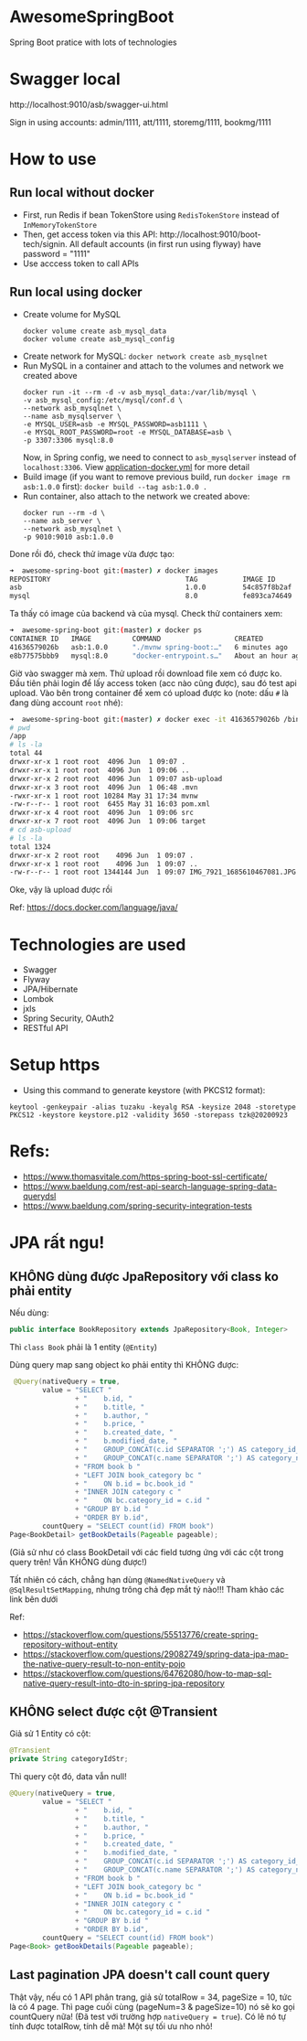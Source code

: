 # AwesomeSpringBoot

Spring Boot pratice with lots of technologies

# Swagger local

http://localhost:9010/asb/swagger-ui.html

Sign in using accounts: admin/1111, att/1111, storemg/1111, bookmg/1111

# How to use

## Run local without docker

- First, run Redis if bean TokenStore using `RedisTokenStore` instead of `InMemoryTokenStore`
- Then, get access token via this API: http://localhost:9010/boot-tech/signin. All default accounts (in first run using flyway) have password = "1111"
- Use acccess token to call APIs

## Run local using docker

- Create volume for MySQL
  ```
  docker volume create asb_mysql_data
  docker volume create asb_mysql_config
  ```
- Create network for MySQL: `docker network create asb_mysqlnet`
- Run MySQL in a container and attach to the volumes and network we created above
  ```
  docker run -it --rm -d -v asb_mysql_data:/var/lib/mysql \
  -v asb_mysql_config:/etc/mysql/conf.d \
  --network asb_mysqlnet \
  --name asb_mysqlserver \
  -e MYSQL_USER=asb -e MYSQL_PASSWORD=asb1111 \
  -e MYSQL_ROOT_PASSWORD=root -e MYSQL_DATABASE=asb \
  -p 3307:3306 mysql:8.0
  ```
  Now, in Spring config, we need to connect to `asb_mysqlserver` instead of `localhost:3306`. View [application-docker.yml](./src/main/resources/application-docker.yml) for more detail
- Build image (if you want to remove previous build, run `docker image rm asb:1.0.0` first): `docker build --tag asb:1.0.0 .`
- Run container, also attach to the network we created above:
  ```
  docker run --rm -d \
  --name asb_server \
  --network asb_mysqlnet \
  -p 9010:9010 asb:1.0.0
  ```

Done rồi đó, check thử image vừa được tạo:

```bash
➜  awesome-spring-boot git:(master) ✗ docker images
REPOSITORY                                 TAG           IMAGE ID       CREATED         SIZE
asb                                        1.0.0         54c857f8b2af   4 minutes ago   369MB
mysql                                      8.0           fe893ca74649   7 days ago      592MB
```

Ta thấy có image của backend và của mysql. Check thử containers xem:

```bash
➜  awesome-spring-boot git:(master) ✗ docker ps
CONTAINER ID   IMAGE          COMMAND                  CREATED             STATUS             PORTS                               NAMES
41636579026b   asb:1.0.0      "./mvnw spring-boot:…"   6 minutes ago       Up 6 minutes       0.0.0.0:9010->9010/tcp              asb_server
e8b77575bbb9   mysql:8.0      "docker-entrypoint.s…"   About an hour ago   Up About an hour   33060/tcp, 0.0.0.0:3307->3306/tcp   asb_mysqlserver
```

Giờ vào swagger mà xem. Thử upload rồi download file xem có được ko. Đầu tiên phải login để lấy access token (acc nào cũng được), sau đó test api upload. Vào bên trong container để xem có upload được ko (note: dấu `#` là đang dùng account `root` nhé):

```bash
➜  awesome-spring-boot git:(master) ✗ docker exec -it 41636579026b /bin/sh
# pwd
/app
# ls -la
total 44
drwxr-xr-x 1 root root  4096 Jun  1 09:07 .
drwxr-xr-x 1 root root  4096 Jun  1 09:06 ..
drwxr-xr-x 2 root root  4096 Jun  1 09:07 asb-upload
drwxr-xr-x 3 root root  4096 Jun  1 06:48 .mvn
-rwxr-xr-x 1 root root 10284 May 31 17:34 mvnw
-rw-r--r-- 1 root root  6455 May 31 16:03 pom.xml
drwxr-xr-x 4 root root  4096 Jun  1 09:06 src
drwxr-xr-x 7 root root  4096 Jun  1 09:06 target
# cd asb-upload
# ls -la
total 1324
drwxr-xr-x 2 root root    4096 Jun  1 09:07 .
drwxr-xr-x 1 root root    4096 Jun  1 09:07 ..
-rw-r--r-- 1 root root 1344144 Jun  1 09:07 IMG_7921_1685610467081.JPG
```

Oke, vậy là upload được rồi

Ref: https://docs.docker.com/language/java/

# Technologies are used

- Swagger
- Flyway
- JPA/Hibernate
- Lombok
- jxls
- Spring Security, OAuth2
- RESTful API

# Setup https

- Using this command to generate keystore (with PKCS12 format):

```
keytool -genkeypair -alias tuzaku -keyalg RSA -keysize 2048 -storetype PKCS12 -keystore keystore.p12 -validity 3650 -storepass tzk@20200923
```

# Refs:

- https://www.thomasvitale.com/https-spring-boot-ssl-certificate/
- https://www.baeldung.com/rest-api-search-language-spring-data-querydsl
- https://www.baeldung.com/spring-security-integration-tests

# JPA rất ngu!

## KHÔNG dùng được JpaRepository với class ko phải entity

Nếu dùng:

```java
public interface BookRepository extends JpaRepository<Book, Integer>
```

Thì `class Book` phải là 1 entity (`@Entity`)

Dùng query map sang object ko phải entity thì KHÔNG được:

```java
 @Query(nativeQuery = true,
        value = "SELECT "
                + "    b.id, "
                + "    b.title, "
                + "    b.author, "
                + "    b.price, "
                + "    b.created_date, "
                + "    b.modified_date, "
                + "    GROUP_CONCAT(c.id SEPARATOR ';') AS category_id_str, "
                + "    GROUP_CONCAT(c.name SEPARATOR ';') AS category_name_str "
                + "FROM book b "
                + "LEFT JOIN book_category bc "
                + "    ON b.id = bc.book_id "
                + "INNER JOIN category c "
                + "    ON bc.category_id = c.id "
                + "GROUP BY b.id "
                + "ORDER BY b.id",
        countQuery = "SELECT count(id) FROM book")
Page<BookDetail> getBookDetails(Pageable pageable);
```

(Giả sử như có class BookDetail với các field tương ứng với các cột trong query trên! Vẫn KHÔNG dùng được!)

Tất nhiên có cách, chẳng hạn dùng `@NamedNativeQuery` và `@SqlResultSetMapping`, nhưng trông chả đẹp mắt tý nào!!! Tham khảo các link bên dưới

Ref:

- https://stackoverflow.com/questions/55513776/create-spring-repository-without-entity
- https://stackoverflow.com/questions/29082749/spring-data-jpa-map-the-native-query-result-to-non-entity-pojo
- https://stackoverflow.com/questions/64762080/how-to-map-sql-native-query-result-into-dto-in-spring-jpa-repository

## KHÔNG select được cột @Transient

Giả sử 1 Entity có cột:

```java
@Transient
private String categoryIdStr;
```

Thì query cột đó, data vẫn null!

```java
@Query(nativeQuery = true,
        value = "SELECT "
                + "    b.id, "
                + "    b.title, "
                + "    b.author, "
                + "    b.price, "
                + "    b.created_date, "
                + "    b.modified_date, "
                + "    GROUP_CONCAT(c.id SEPARATOR ';') AS category_id_str, "	// NULL!
                + "    GROUP_CONCAT(c.name SEPARATOR ';') AS category_name_str "
                + "FROM book b "
                + "LEFT JOIN book_category bc "
                + "    ON b.id = bc.book_id "
                + "INNER JOIN category c "
                + "    ON bc.category_id = c.id "
                + "GROUP BY b.id "
                + "ORDER BY b.id",
        countQuery = "SELECT count(id) FROM book")
Page<Book> getBookDetails(Pageable pageable);
```

## Last pagination JPA doesn't call count query

Thật vậy, nếu có 1 API phân trang, giả sử totalRow = 34, pageSize = 10, tức là có 4 page. Thì page cuối cùng (pageNum=3 & pageSize=10) nó sẽ ko gọi countQuery nữa! (Đã test với trường hợp `nativeQuery = true`). Có lẽ nó tự tính được totalRow, tính dễ mà! Một sự tối ưu nho nhỏ!
